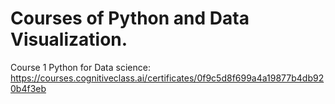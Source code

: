 # Courses of Python and Data Visualization.

Course 1 Python for Data science: https://courses.cognitiveclass.ai/certificates/0f9c5d8f699a4a19877b4db920b4f3eb
